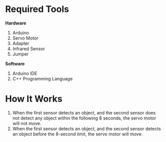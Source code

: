 # Required Tools

**Hardware**
1. Arduino
2. Servo Motor
3. Adapter
4. Infrared Sensor
5. Jumper 

**Software**
1. Arduino IDE
2. C++ Programming Language

# How It Works
1. When the first sensor detects an object, and the second sensor does not detect any object within the following 8 seconds, the servo motor will not move.
2. When the first sensor detects an object, and the second sensor detects an object before the 8-second limit, the servo motor will move.

